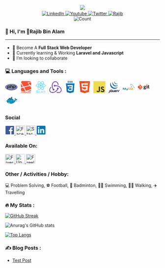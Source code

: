 <div id="header" align="center">
  <img src="https://media.giphy.com/media/M9gbBd9nbDrOTu1Mqx/giphy.gif" width="100"/>
</div>
<div id="badges" align="center">
  <a href="https://www.linkedin.com/in/rajibbinalam/" target="__blank">
    <img src="https://img.shields.io/badge/LinkedIn-blue?style=for-the-badge&logo=linkedin&logoColor=white" alt="LinkedIn"/>
  </a>
  <a href="https://www.youtube.com/@rajibbinalam" target="__blank">
    <img src="https://img.shields.io/badge/YouTube-red?style=for-the-badge&logo=youtube&logoColor=white" alt="Youtube"/>
  </a>
  <a href="https://twitter.com/rajibbinalam" target="__blank">
    <img src="https://img.shields.io/badge/Twitter-blue?style=for-the-badge&logo=twitter&logoColor=white" alt="Twitter"/>
  </a>
  <a href="https://rajibbinalam.netlify.app/" target="__blank">
    <img src="https://img.shields.io/badge/Rajib_Bin_Alam-dark_shade?style=for-the-badge" titile="Rajib Bin Alam" alt="Rajib"/>
  </a>
  <div>
      <img src="https://komarev.com/ghpvc/?username=rajibbinalam&style=flat-square&color=brightgreen" alt="Count"/>
   </div>
</div>

### 👋 Hi, I'm 👦Rajib Bin Alam<hr/>


-  👀 Become A __Full Stack Web Developer__
-  🌱 Currently learning & Working __Laravel and Javascript__
-  💞️ I’m looking to collaborate

### 💻 Languages and Tools :

<div>
    <img src="https://github.com/devicons/devicon/blob/master/icons/php/php-original.svg" title="PHP" alt="PHP" width="40" height="40"/>&nbsp;
  <img src="https://github.com/devicons/devicon/blob/master/icons/laravel/laravel-plain-wordmark.svg" title="Laravel" alt="Laravel" width="40" height="40"/>&nbsp;
  <img src="https://github.com/devicons/devicon/blob/master/icons/react/react-original-wordmark.svg" title="React" alt="React" width="40" height="40"/>&nbsp;
  <img src="https://github.com/devicons/devicon/blob/master/icons/redux/redux-original.svg" title="Redux" alt="Redux " width="40" height="40"/>&nbsp;
  <img src="https://github.com/devicons/devicon/blob/master/icons/css3/css3-plain-wordmark.svg"  title="CSS3" alt="CSS" width="40" height="40"/>&nbsp;
  <img src="https://github.com/devicons/devicon/blob/master/icons/html5/html5-original.svg" title="HTML5" alt="HTML" width="40" height="40"/>&nbsp;
  <img src="https://github.com/devicons/devicon/blob/master/icons/javascript/javascript-original.svg" title="JavaScript" alt="JavaScript" width="40" height="40"/>&nbsp;
    <img src="https://github.com/devicons/devicon/blob/master/icons/jquery/jquery-original-wordmark.svg" title="JavaScript" alt="JavaScript" width="40" height="40"/>&nbsp;
  <img src="https://github.com/devicons/devicon/blob/master/icons/mysql/mysql-original-wordmark.svg" title="MySQL"  alt="MySQL" width="40" height="40"/>&nbsp;
  <img src="https://github.com/devicons/devicon/blob/master/icons/git/git-original-wordmark.svg" title="Git" **alt="Git" width="40" height="40"/>
    <img src="https://github.com/devicons/devicon/blob/master/icons/docker/docker-original.svg" title="Docker" **alt="Docker" width="40" height="40"/>
</div>


### Social
<div>
    <a href="https://www.facebook.com/in/imrba" target="__blank">
        <img src="https://github.com/devicons/devicon/blob/master/icons/facebook/facebook-original.svg" title="Facebook" **alt="Facebook" width="30" height="30"/>  
    </a>
  <a href="https://www.instagram.com/rajibbinalam" target="__blank">
        <img src="https://upload.wikimedia.org/wikipedia/commons/thumb/e/e7/Instagram_logo_2016.svg/768px-Instagram_logo_2016.svg.png" title="Facebook" **alt="Git" width="30" height="30"/>  
    </a>
  <a href="https://stackoverflow.com/users/11970472/rajib-bin-alam" target="__blank">
        <img src="https://cdn.worldvectorlogo.com/logos/stack-overflow.svg" title="Stack Overflow" **alt="Stack Overflow" width="30" height="30"/>  
    </a>
  <a href="https://www.linkedin.com/in/rajibbinalam" target="__blank">
        <img src="https://github.com/devicons/devicon/blob/master/icons/linkedin/linkedin-original.svg" title="Linked In" **alt="Linked In" width="30" height="30"/>  
    </a>
</div>

### Available On:
<div>
    <a href="https://www.fiverr.com/rajibbinalam" target="__blank">
        <img src="https://cdn4.iconfinder.com/data/icons/logos-and-brands/512/129_Fiverr_logo_logos-512.png" title="Fiverr" **alt="Fiverr" width="30" height="30"/>  
    </a>
  <a href="https://www.upwork.com/freelancers/~012db8fdde4a971af8" target="__blank">
        <img src="https://www.citypng.com/public/uploads/preview/upwork-round-logo-icon-png-116625559716y405kvdce.png" title="Up Work" **alt="Up Work" width="30" height="30"/>  
    </a>
  <a href="https://www.freelancer.com/u/rajibbin" target="__blank">
        <img src="https://cdn.worldvectorlogo.com/logos/freelancer-1.svg" title="Freelancer" **alt="Freelancer" width="30" height="30"/>  
    </a>
</div>

### Other / Activities / Hobby:
 💻 Problem Solving, ⚽ Football, 🏸 Badminton, 🏊‍♂️ Swimming, 🚶‍♂️ Walking, ✈️ Travelling

### :fire: My Stats :

[![GitHub Streak](http://github-readme-streak-stats.herokuapp.com?user=rajibbinalam&theme=dark&background=000000)](https://git.io/streak-stats)

![Anurag's GitHub stats](https://github-readme-stats.vercel.app/api?username=rajibbinalam&show_icons=true&theme=radical)


[![Top Langs](https://github-readme-stats.vercel.app/api/top-langs/?username=rajibbinalam&layout=compact&theme=vision-friendly-dark)](https://github.com/anuraghazra/github-readme-stats)


### :writing_hand: Blog Posts :
<!-- BLOG-POST-LIST:START -->
- [Test Post](https://dev.to/itszed0/test-post-490g)
<!-- BLOG-POST-LIST:END -->


<!---
rajibbinalam/rajibbinalam is a ✨ special ✨ repository because its `README.md` (this file) appears on your GitHub profile.
You can click the Preview link to take a look at your changes.
--->
